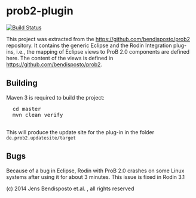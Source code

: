 # prob2-plugin
[![Build Status](https://travis-ci.org/bendisposto/prob2-plugin.svg?branch=develop)](https://travis-ci.org/bendisposto/prob2-plugin)

This project was extracted from the https://github.com/bendisposto/prob2 repository. It contains the generic Eclipse and the Rodin Integration plug-ins, i.e., the mapping of Eclipse views to ProB 2.0 components are defined here. The content of the views is defined in https://github.com/bendisposto/prob2.


## Building
Maven 3 is required to build the project:
  <pre>
  cd master
  mvn clean verify
  </pre>  

This will produce the update site for the plug-in in the folder `de.prob2.updatesite/target`

## Bugs
Because of a bug in Eclipse, Rodin with ProB 2.0 crashes on some Linux systems after using it for about 3 minutes. This issue is fixed in Rodin 3.1


(c) 2014 Jens Bendisposto et.al. , all rights reserved
